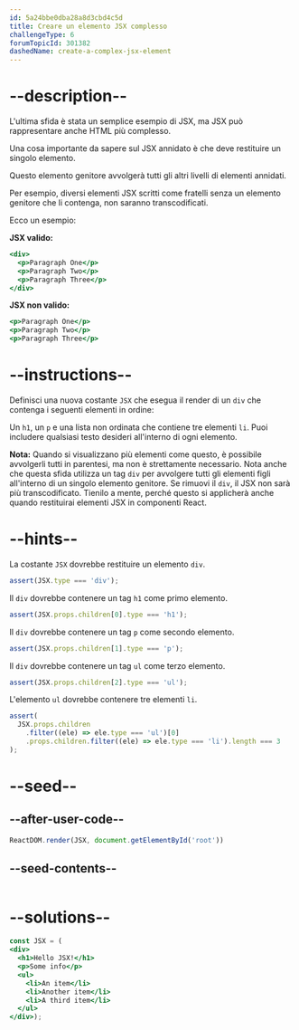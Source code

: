 ```yaml
---
id: 5a24bbe0dba28a8d3cbd4c5d
title: Creare un elemento JSX complesso
challengeType: 6
forumTopicId: 301382
dashedName: create-a-complex-jsx-element
---
```


# --description--

L'ultima sfida è stata un semplice esempio di JSX, ma JSX può rappresentare anche HTML più complesso.

Una cosa importante da sapere sul JSX annidato è che deve restituire un singolo elemento.

Questo elemento genitore avvolgerà tutti gli altri livelli di elementi annidati.

Per esempio, diversi elementi JSX scritti come fratelli senza un elemento genitore che li contenga, non saranno transcodificati.

Ecco un esempio:

**JSX valido:**

```jsx
<div>
  <p>Paragraph One</p>
  <p>Paragraph Two</p>
  <p>Paragraph Three</p>
</div>
```

**JSX non valido:**

```jsx
<p>Paragraph One</p>
<p>Paragraph Two</p>
<p>Paragraph Three</p>
```

# --instructions--

Definisci una nuova costante `JSX` che esegua il render di un `div` che contenga i seguenti elementi in ordine:

Un `h1`, un `p` e una lista non ordinata che contiene tre elementi `li`. Puoi includere qualsiasi testo desideri all'interno di ogni elemento.

**Nota:** Quando si visualizzano più elementi come questo, è possibile avvolgerli tutti in parentesi, ma non è strettamente necessario. Nota anche che questa sfida utilizza un tag `div` per avvolgere tutti gli elementi figli all'interno di un singolo elemento genitore. Se rimuovi il `div`, il JSX non sarà più transcodificato. Tienilo a mente, perché questo si applicherà anche quando restituirai elementi JSX in componenti React.

# --hints--

La costante `JSX` dovrebbe restituire un elemento `div`.

```js
assert(JSX.type === 'div');
```

Il `div` dovrebbe contenere un tag `h1` come primo elemento.

```js
assert(JSX.props.children[0].type === 'h1');
```

Il `div` dovrebbe contenere un tag `p` come secondo elemento.

```js
assert(JSX.props.children[1].type === 'p');
```

Il `div` dovrebbe contenere un tag `ul` come terzo elemento.

```js
assert(JSX.props.children[2].type === 'ul');
```

L'elemento `ul` dovrebbe contenere tre elementi `li`.

```js
assert(
  JSX.props.children
    .filter((ele) => ele.type === 'ul')[0]
    .props.children.filter((ele) => ele.type === 'li').length === 3
);
```

# --seed--

## --after-user-code--

```jsx
ReactDOM.render(JSX, document.getElementById('root'))
```

## --seed-contents--

```jsx

```

# --solutions--

```jsx
const JSX = (
<div>
  <h1>Hello JSX!</h1>
  <p>Some info</p>
  <ul>
    <li>An item</li>
    <li>Another item</li>
    <li>A third item</li>
  </ul>
</div>);
```
